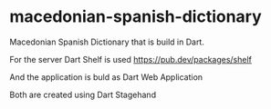 # macedonian-spanish-dictionary
Macedonian Spanish Dictionary that is build in Dart.

For the server Dart Shelf is used https://pub.dev/packages/shelf

And the application is buld as Dart Web Application

Both are created using Dart Stagehand
